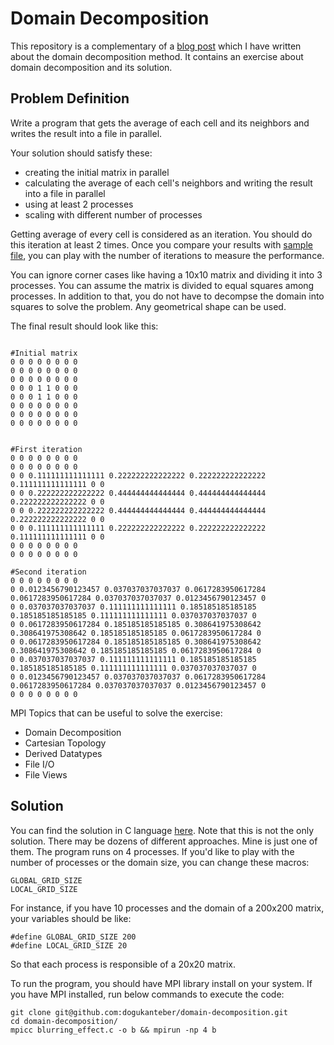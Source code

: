 # Domain Decomposition

This repository is a complementary of a <a href="insert link">blog post</a> which I have written about the domain decomposition method. It contains an exercise about domain decomposition and its solution.

## Problem Definition

Write a program that gets the average of each cell and its neighbors and writes the result into a file in parallel.

Your solution should satisfy these:

* creating the initial matrix in parallel
* calculating the average of each cell's neighbors and writing the result into a file in parallel
* using at least 2 processes
* scaling with different number of processes

Getting average of every cell is considered as an iteration. You should do this iteration at least 2 times. Once you compare your results with [sample file](sample_output), you can play with the number of iterations to measure the performance.

You can ignore corner cases like having a 10x10 matrix and dividing it into 3 processes. You can assume the matrix is divided to equal squares among processes. In addition to that, you do not have to decompse the domain into squares to solve the problem. Any geometrical shape can be used.


The final result should look like this:
```

#Initial matrix
0 0 0 0 0 0 0 0
0 0 0 0 0 0 0 0
0 0 0 0 0 0 0 0
0 0 0 1 1 0 0 0
0 0 0 1 1 0 0 0
0 0 0 0 0 0 0 0
0 0 0 0 0 0 0 0
0 0 0 0 0 0 0 0


#First iteration
0 0 0 0 0 0 0 0
0 0 0 0 0 0 0 0
0 0 0.111111111111111 0.222222222222222 0.222222222222222 0.111111111111111 0 0
0 0 0.222222222222222 0.444444444444444 0.444444444444444 0.222222222222222 0 0
0 0 0.222222222222222 0.444444444444444 0.444444444444444 0.222222222222222 0 0
0 0 0.111111111111111 0.222222222222222 0.222222222222222 0.111111111111111 0 0
0 0 0 0 0 0 0 0
0 0 0 0 0 0 0 0

#Second iteration
0 0 0 0 0 0 0 0
0 0.0123456790123457 0.037037037037037 0.0617283950617284 0.0617283950617284 0.037037037037037 0.0123456790123457 0
0 0.037037037037037 0.111111111111111 0.185185185185185 0.185185185185185 0.111111111111111 0.037037037037037 0
0 0.0617283950617284 0.185185185185185 0.308641975308642 0.308641975308642 0.185185185185185 0.0617283950617284 0
0 0.0617283950617284 0.185185185185185 0.308641975308642 0.308641975308642 0.185185185185185 0.0617283950617284 0
0 0.037037037037037 0.111111111111111 0.185185185185185 0.185185185185185 0.111111111111111 0.037037037037037 0
0 0.0123456790123457 0.037037037037037 0.0617283950617284 0.0617283950617284 0.037037037037037 0.0123456790123457 0
0 0 0 0 0 0 0 0
```


MPI Topics that can be useful to solve the exercise:

* Domain Decomposition
* Cartesian Topology
* Derived Datatypes
* File I/O
* File Views

## Solution

You can find the solution in C language [here](blurring_effect.c). Note that this is not the only solution. There may be dozens of different approaches. Mine is just one of them. The program runs on 4 processes. If you'd like to play with the number of processes or the domain size, you can change these macros:

```
GLOBAL_GRID_SIZE
LOCAL_GRID_SIZE
```

For instance, if you have 10 processes and the domain of a 200x200 matrix, your variables should be like:
```
#define GLOBAL_GRID_SIZE 200
#define LOCAL_GRID_SIZE 20
```
So that each process is responsible of a 20x20 matrix.

To run the program, you should have MPI library install on your system. If you have MPI installed, run below commands to execute the code:
```
git clone git@github.com:dogukanteber/domain-decomposition.git
cd domain-decomposition/
mpicc blurring_effect.c -o b && mpirun -np 4 b
```
